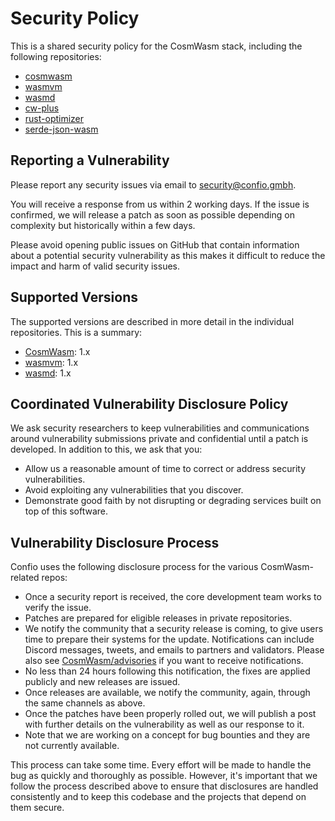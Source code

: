 # Security Policy

This is a shared security policy for the CosmWasm stack, including the following repositories:

- [cosmwasm](https://github.com/CosmWasm/cosmwasm)
- [wasmvm](https://github.com/CosmWasm/wasmvm)
- [wasmd](https://github.com/CosmWasm/wasmd)
- [cw-plus](https://github.com/CosmWasm/cw-plus)
- [rust-optimizer](https://github.com/CosmWasm/rust-optimizer)
- [serde-json-wasm](https://github.com/CosmWasm/serde-json-wasm)

## Reporting a Vulnerability

Please report any security issues via email to security@confio.gmbh.

You will receive a response from us within 2 working days. If the issue is confirmed, we will release a patch as soon as possible depending on complexity but historically within a few days.

Please avoid opening public issues on GitHub that contain information about a potential security vulnerability as this makes it difficult to reduce the impact and harm of valid security issues.

## Supported Versions

The supported versions are described in more detail in the individual repositories. This is a summary:

- [CosmWasm](https://github.com/CosmWasm/cosmwasm): 1.x
- [wasmvm](https://github.com/CosmWasm/wasmvm): 1.x
- [wasmd](https://github.com/CosmWasm/wasmd): 1.x

## Coordinated Vulnerability Disclosure Policy

We ask security researchers to keep vulnerabilities and communications around vulnerability submissions private and confidential until a patch is developed. In addition to this, we ask that you:

- Allow us a reasonable amount of time to correct or address security vulnerabilities.
- Avoid exploiting any vulnerabilities that you discover.
- Demonstrate good faith by not disrupting or degrading services built on top of this software.

## Vulnerability Disclosure Process

Confio uses the following disclosure process for the various CosmWasm-related repos:

- Once a security report is received, the core development team works to verify the issue.
- Patches are prepared for eligible releases in private repositories.
- We notify the community that a security release is coming, to give users time to prepare their systems for the update. Notifications can include Discord messages, tweets, and emails to partners and validators. Please also see [CosmWasm/advisories](https://github.com/CosmWasm/advisories) if you want to receive notifications.
- No less than 24 hours following this notification, the fixes are applied publicly and new releases are issued.
- Once releases are available, we notify the community, again, through the same channels as above.
- Once the patches have been properly rolled out, we will publish a post with further details on the vulnerability as well as our response to it.
- Note that we are working on a concept for bug bounties and they are not currently available.

This process can take some time. Every effort will be made to handle the bug as quickly and thoroughly as possible. However, it's important that we follow the process described above to ensure that disclosures are handled consistently and to keep this codebase and the projects that depend on them secure.
